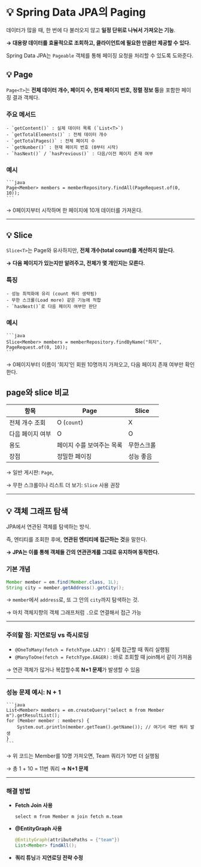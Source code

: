 # 💡 Spring Data JPA의 Paging

데이터가 많을 때, 한 번에 다 불러오지 않고 **일정 단위로 나눠서 가져오는 기능**.

**→ 대용량 데이터를 효율적으로 조회하고, 클라이언트에 필요한 만큼만 제공할 수 있다.**

Spring Data JPA는 `Pageable` 객체를 통해 페이징 요청을 처리할 수 있도록 도와준다.


  ## 💡 Page

  `Page<T>`는 **전체 데이터 개수, 페이지 수, 현재 페이지 번호, 정렬 정보 등**을 포함한 페이징 결과 객체다.


  ### 주요 메서드

    - `getContent()` : 실제 데이터 목록 (`List<T>`)
    - `getTotalElements()` : 전체 데이터 개수
    - `getTotalPages()` : 전체 페이지 수
    - `getNumber()` : 현재 페이지 번호 (0부터 시작)
    - `hasNext()` / `hasPrevious()` : 다음/이전 페이지 존재 여부

  ### 예시

    ```java
    Page<Member> members = memberRepository.findAll(PageRequest.of(0, 10));
    ```

  → 0페이지부터 시작하며 한 페이지에 10개 데이터를 가져온다.

---
  ## 💡 Slice

  `Slice<T>`는 Page와 유사하지만, **전체 개수(total count)를 계산하지 않는다.**

  **→ 다음 페이지가 있는지만 알려주고, 전체가 몇 개인지는 모른다.**

  ### 특징

    - 성능 최적화에 유리 (count 쿼리 생략됨)
    - 무한 스크롤(Load more) 같은 기능에 적합
    - `hasNext()`로 다음 페이지 여부만 판단

  ### 예시

    ```java
    Slice<Member> members = memberRepository.findByName("희지", PageRequest.of(0, 10));
    ```

  → 0페이지부터 이름이 ‘희지’인 회원 10명까지 가져오고, 다음 페이지 존재 여부만 확인한다.


## page와 slice 비교

| 항목 | Page | Slice |
| --- | --- | --- |
| 전체 개수 조회 | O (`count`) | X |
| 다음 페이지 여부 | O | O |
| 용도 | 페이지 수를 보여주는 목록 | 무한스크롤 |
| 장점 | 정밀한 페이징 | 성능 좋음 |

→ 일반 게시판: `Page`,

→ 무한 스크롤이나 리스트 더 보기: `Slice` 사용 권장

---

## 💡 객체 그래프 탐색

JPA에서 연관된 객체를 탐색하는 방식.

즉, 엔티티를 조회한 후에, **연관된 엔티티에 접근하는 것**을 말한다.

**→ JPA는 이를 통해 객체들 간의 연관관계를 그대로 유지하며 동작한다.**


### 기본 개념

```java
Member member = em.find(Member.class, 1L);
String city = member.getAddress().getCity();
```

→ `member`에서 `address`로, 또 그 안의 `city`까지 탐색하는 것.

→ 마치 객체지향의 객체 그래프처럼 `.`으로 연결해서 접근 가능

---

### 주의할 점: **지연로딩 vs 즉시로딩**

- `@OneToMany(fetch = FetchType.LAZY)` : 실제 접근할 때 쿼리 실행됨
- `@ManyToOne(fetch = FetchType.EAGER)` : 바로 조회할 때 join해서 같이 가져옴

→ 연관 객체가 많거나 복잡할수록 **N+1 문제**가 발생할 수 있음

---

### 성능 문제 예시: N + 1

    ```java
    List<Member> members = em.createQuery("select m from Member m").getResultList();
    for (Member member : members) {
        System.out.println(member.getTeam().getName()); // 여기서 매번 쿼리 발생
    }
    ```

→ 위 코드는 Member를 10명 가져오면, Team 쿼리가 10번 더 실행됨

→ 총 1 + 10 = 11번 쿼리 ⇒ **N+1 문제**

---

### 해결 방법

- **Fetch Join 사용**

    ```
    select m from Member m join fetch m.team
    ```

- **@EntityGraph 사용**

    ```java
    @EntityGraph(attributePaths = {"team"})
    List<Member> findAll();
    ```

- **쿼리 튜닝**과 **지연로딩 전략 수정**